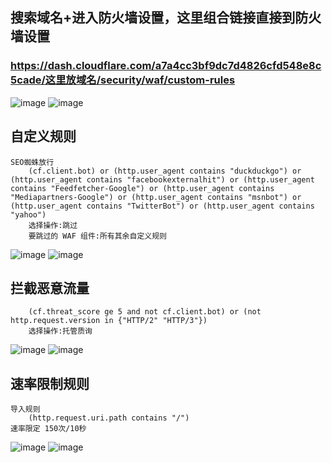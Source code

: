## 搜索域名+进入防火墙设置，这里组合链接直接到防火墙设置
### https://dash.cloudflare.com/a7a4cc3bf9dc7d4826cfd548e8c5cade/这里放域名/security/waf/custom-rules
![image](https://github.com/cow-study-notes/CFCFCF/assets/105910804/d7706930-358e-4701-9626-e7a88a0d1ed8)
![image](https://github.com/cow-study-notes/CFCFCF/assets/105910804/283d5e95-b535-4e32-9e1f-9f7abda61a74)
## 自定义规则
    SEO蜘蛛放行
        (cf.client.bot) or (http.user_agent contains "duckduckgo") or (http.user_agent contains "facebookexternalhit") or (http.user_agent contains "Feedfetcher-Google") or (http.user_agent contains "Mediapartners-Google") or (http.user_agent contains "msnbot") or (http.user_agent contains "TwitterBot") or (http.user_agent contains "yahoo")
        选择操作:跳过
        要跳过的 WAF 组件:所有其余自定义规则
![image](https://github.com/cow-study-notes/CFCFCF/assets/105910804/995ce640-a201-4ea9-9b0e-6f2d46529cac)
![image](https://github.com/cow-study-notes/CFCFCF/assets/105910804/dcd5288f-5d65-4522-b658-31215750c760)

## 拦截恶意流量
        (cf.threat_score ge 5 and not cf.client.bot) or (not http.request.version in {"HTTP/2" "HTTP/3"})
        选择操作:托管质询
![image](https://github.com/cow-study-notes/CFCFCF/assets/105910804/beecef3f-7209-4c73-8617-a79e13bb3c3a)
![image](https://github.com/cow-study-notes/CFCFCF/assets/105910804/69a45cf3-4707-4816-814e-f69d89f247fb)

## 速率限制规则
    导入规则
        (http.request.uri.path contains "/")
    速率限定 150次/10秒
![image](https://github.com/cow-study-notes/CFCFCF/assets/105910804/2f4e3d34-c293-460a-861a-f3c6f6aeead8)
![image](https://github.com/cow-study-notes/CFCFCF/assets/105910804/3b5f7f5f-013f-4a48-9d5c-fb9bd0e62da6)

